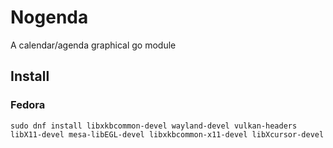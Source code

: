 # Nogenda
A calendar/agenda graphical go module


## Install
### Fedora
`sudo dnf install libxkbcommon-devel wayland-devel vulkan-headers libX11-devel mesa-libEGL-devel libxkbcommon-x11-devel libXcursor-devel`